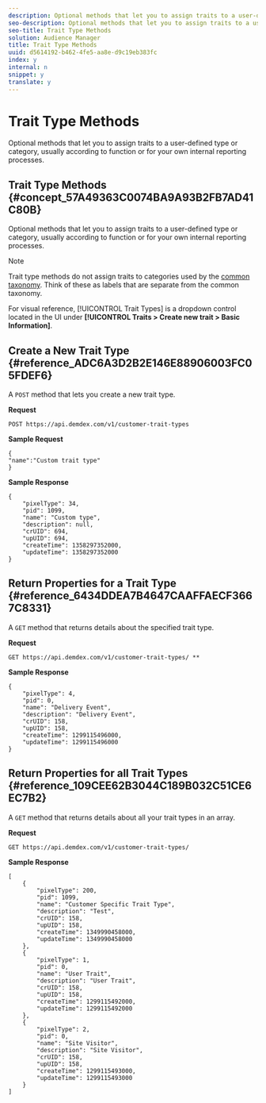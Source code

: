 ```yaml
---
description: Optional methods that let you to assign traits to a user-defined type or category, usually according to function or for your own internal reporting processes.
seo-description: Optional methods that let you to assign traits to a user-defined type or category, usually according to function or for your own internal reporting processes.
seo-title: Trait Type Methods
solution: Audience Manager
title: Trait Type Methods
uuid: d5614192-b462-4fe5-aa8e-d9c19eb383fc
index: y
internal: n
snippet: y
translate: y
---
```


# Trait Type Methods

Optional methods that let you to assign traits to a user-defined type or category, usually according to function or for your own internal reporting processes.

## Trait Type Methods {#concept_57A49363C0074BA9A93B2FB7AD41C80B}

Optional methods that let you to assign traits to a user-defined type or category, usually according to function or for your own internal reporting processes.

<!-- c_rest_api_trait_types_intro.xml -->

>[!NOTE]
>
>Trait type methods do not assign traits to categories used by the [common taxonomy](../../c_api/c_rest_api_main/aam-api-taxonomy.md#concept_A3A8F6F90394453AB0D16F692479D45B). Think of these as labels that are separate from the common taxonomy.

For visual reference, [!UICONTROL Trait Types] is a dropdown control located in the UI under **[!UICONTROL Traits > Create new trait > Basic Information]**. 

## Create a New Trait Type {#reference_ADC6A3D2B2E146E88906003FC05FDEF6}

A `POST` method that lets you create a new trait type.

<!-- r_rest_api_create_trait_type.xml -->

**Request**

`POST https://api.demdex.com/v1/customer-trait-types`

**Sample Request** 

```
{
"name":"Custom trait type"
}
```

**Sample Response** 

```
{
    "pixelType": 34,
    "pid": 1099,
    "name": "Custom type",
    "description": null,
    "crUID": 694,
    "upUID": 694,
    "createTime": 1358297352000,
    "updateTime": 1358297352000
}
```

## Return Properties for a Trait Type {#reference_6434DDEA7B4647CAAFFAECF3667C8331}

A `GET` method that returns details about the specified trait type.

<!-- r_rest_api_get_trait_type.xml -->

**Request**

`GET https://api.demdex.com/v1/customer-trait-types/ *`<customerTraitTypeId>`*`

**Sample Response** 

```
{
    "pixelType": 4,
    "pid": 0,
    "name": "Delivery Event",
    "description": "Delivery Event",
    "crUID": 158,
    "upUID": 158,
    "createTime": 1299115496000,
    "updateTime": 1299115496000
}
```

## Return Properties for all Trait Types {#reference_109CEE62B3044C189B032C51CE6EC7B2}

A `GET` method that returns details about all your trait types in an array.

<!-- r_rest_api_get_trait_types.xml -->

**Request**

`GET https://api.demdex.com/v1/customer-trait-types/`

**Sample Response** 

```
[
    {
        "pixelType": 200,
        "pid": 1099,
        "name": "Customer Specific Trait Type",
        "description": "Test",
        "crUID": 158,
        "upUID": 158,
        "createTime": 1349990458000,
        "updateTime": 1349990458000
    },
    {
        "pixelType": 1,
        "pid": 0,
        "name": "User Trait",
        "description": "User Trait",
        "crUID": 158,
        "upUID": 158,
        "createTime": 1299115492000,
        "updateTime": 1299115492000
    },
    {
        "pixelType": 2,
        "pid": 0,
        "name": "Site Visitor",
        "description": "Site Visitor",
        "crUID": 158,
        "upUID": 158,
        "createTime": 1299115493000,
        "updateTime": 1299115493000
    }
]
```

